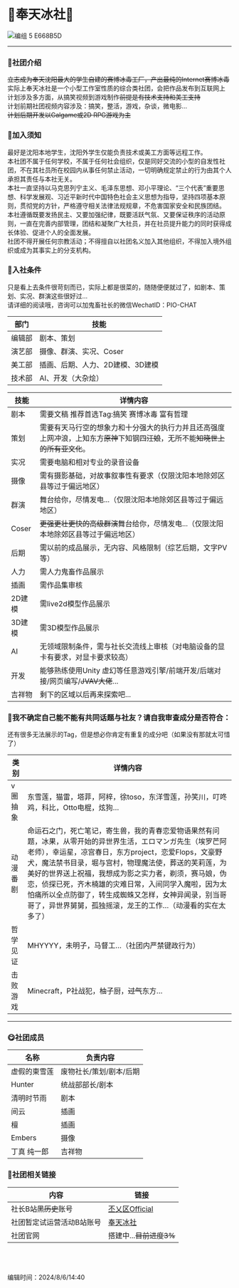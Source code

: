 #  🧊奉天冰社🧊

![编组 5  E668B5D](https://github.com/user-attachments/assets/19fd817d-c0e0-4113-83f2-0d69055863ea)


___

###  📢社团介绍

~~立志成为奉天沈阳最大的学生自建的赛博冰毒工厂，产出最纯的Internet赛博冰毒~~
<br>实际上奉天冰社是一个小型工作室性质的综合类社团，会把作品发布到互联网上
<br>计划涉及多方面，从搞笑视频到游戏制作~~前提是有技术支持和美工支持~~
<br>计划前期社团视频内容涉及：搞笑，整活，游戏，杂谈，微电影…
<br>~~计划后期开发以Galgame或2D RPG游戏为主~~


###  📕加入须知
最好是沈阳本地学生，沈阳外学生仅能负责技术或美工方面等远程工作。
<br>本社团不属于任何学校，不属于任何社会组织，仅是同好交流的小型的自发性社团，不在其社员所在校园内从事任何禁止活动，一切明确规定禁止的行为由其个人承担其责任与本社无关。
<br>本社一直坚持以马克思列宁主义、毛泽东思想、邓小平理论、“三个代表”重要思想、科学发展观、习近平新时代中国特色社会主义思想为指导，坚持四项基本原则，贯彻党的方针，严格遵守相关法律法规规章，不危害国家安全和民族团结。
<br>本社遵循既要发扬民主、又要加强纪律，既要活跃气氛、又要保证秩序的活动原则，一直在完善内部管理，团结和凝聚广大社员，并在社员提升能力的同时获得成长体验、促进个人的全面发展。
<br>社团不得开展任何宗教活动；不得擅自以社团名义加入其他组织，不得加入境外组织或成为其事实上的分支机构。

###  📗入社条件
只是看上去条件很苛刻而已，实际上都是很菜的，随随便便就过了，如剧本、策划、实况、群演这些很好过...
<br>请详细的阅读哦，咨询可以加鬼畜社长的微信WechatID：PIO-CHAT

部门 | 技能
---- | ---
编辑部 |  剧本、策划
演艺部 |  摄像、群演、实况、Coser
美工部 |  插画、后期、人力、2D建模、3D建模
技术部 |  AI、开发（大杂烩）

技能 | 详情内容
---- | ---
剧本 |  需要文稿 推荐首选Tag:搞笑 赛博冰毒 富有哲理
策划 |  需要有天马行空的想象力和十分强大的执行力并且还高强度上网冲浪，上知东方~~原神~~下知钢四~~汪娘~~，无所不能~~知晓世上的所有亚文化~~。
实况 |  需要电脑和相对专业的录音设备
摄像 |  需有摄影基础，对故事叙事性有要求（仅限沈阳本地除郊区县等过于偏远地区）
群演 |  舞台给你，尽情发电...（仅限沈阳本地除郊区县等过于偏远地区）
Coser |  ~~更强更壮更快的高级群演~~舞台给你，尽情发电...（仅限沈阳本地除郊区县等过于偏远地区）
后期 | 需以前的成品展示，无内容、风格限制（综艺后期，文字PV 等）
人力 | 需人力鬼畜作品展示
插画 | 需作品集审核
2D建模 |  需live2d模型作品展示
3D建模 |  需3D模型作品展示
AI | 无领域限制条件，需与社长交流线上审核（对电脑设备的显卡有要求，对显卡要求较高）
开发 |  能够熟练使用Unity 虚幻等任意游戏引擎/前端开发/后端对接/网页编写/~~JVAV大佬~~...
吉祥物 |  剩下的区域以后再来探索吧...




###  📘我不确定自己能不能有共同话题与社友？请自我审查成分是否符合：

还有很多无法展示的Tag，但是想必你肯定有重复的成分吧（如果没有那就太可惜了）

类别 | 详情内容
---- | ---
v圈抽象 | 东雪莲，猫雷，塔菲，阿梓，徐toso，东洋雪莲，孙笑川，叮咚鸡，科比，Otto电棍，炫狗…
动漫番剧 | 命运石之门，死亡笔记，寄生兽，我的青春恋爱物语果然有问题，冰果，从零开始的异世界生活，エロマンガ先生（埃罗芒阿老师），幸运星，凉宫春日，东方project，恋爱Flops，文豪野犬，魔法禁书目录，堀与宫村，物理魔法使，葬送的芙莉莲，为美好的世界送上祝福，我想成为影之实力者，剃须，赛马娘，伪恋，侦探已死，齐木楠雄的灾难日常，入间同学入魔啦，因为太怕痛所以全点防御了，转生成蜘蛛又怎样，女神异闻录，别当哥哥了，异世界舅舅，孤独摇滚，龙王的工作…（动漫看的实在太多了）
哲学见证 | MHYYYY，未明子，马督工…（社团内严禁键政行为）
击败游戏 | Minecraft，P社战犯，柚子厨，~~过气~~东方…

___

###  😋社团成员
名称 | 负责内容
---- | ---
虚假的東雪莲 | 废物社长/策划/剧本/后期
Hunter |  统战部部长/剧本
清明时节雨 |  剧本
间云 |  插画
檀 |  插画
Embers |  摄像
丁真 纯一郎 |  吉祥物

###  🧐社团相关链接
内容 | 链接
---- | ---
社长B站~~黑历史~~账号 | [丕乂区Official](https://space.bilibili.com/526290225?&unique_k=2333)
社团暂定试运营活动B站账号 |  [奉天冰社](https://b23.tv/CRUH1Ty)
社团官网 |  搭建中...~~目前进度3%~~

<br>
<br>
<br>编辑时间：2024/8/6/14:40
